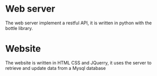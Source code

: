 # Web server
The web server implement a restful API, it is written in python with the bottle library.

# Website
The website is written in HTML CSS and JQuerry, it uses the server to retrieve and update data from a Mysql database

